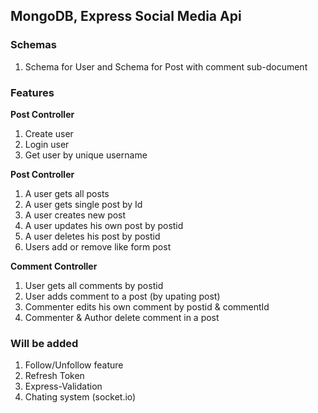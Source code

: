 ## MongoDB, Express Social Media Api
### Schemas
1. Schema for User and Schema for Post with comment sub-document

### Features
**Post Controller**
1. Create user
2. Login user
3. Get user by unique username

**Post Controller**
1. A user gets all posts
2. A user gets single post by Id
3. A user creates new post
4. A user updates his own post by postid
5. A user deletes his post by postid
6. Users add or remove like form post

**Comment Controller**
1. User gets all comments by postid
2. User adds comment to a post (by upating post)
3. Commenter edits his own comment by postid & commentId
4. Commenter & Author delete comment in a post

### Will be added
1. Follow/Unfollow feature
2. Refresh Token
3. Express-Validation
4. Chating system (socket.io)
